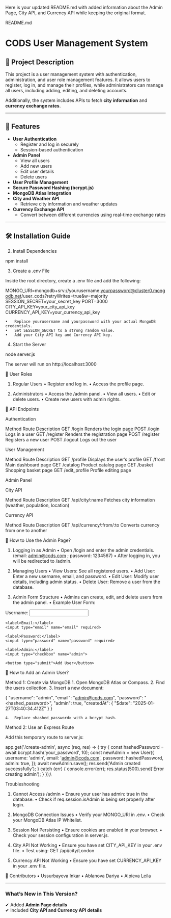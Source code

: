 Here is your updated README.md with added information about the Admin Page, City API, and Currency API while keeping the original format.

README.md

# CODS User Management System

## 📌 Project Description
This project is a user management system with authentication, administration, and user role management features. It allows users to register, log in, and manage their profiles, while administrators can manage all users, including adding, editing, and deleting accounts.

Additionally, the system includes APIs to fetch **city information** and **currency exchange rates**.

---

## 🚀 Features
- **User Authentication**
  - Register and log in securely
  - Session-based authentication
- **Admin Panel**
  - View all users
  - Add new users
  - Edit user details
  - Delete users
- **User Profile Management**
- **Secure Password Hashing (bcrypt.js)**
- **MongoDB Atlas Integration**
- **City and Weather API**
  - Retrieve city information and weather updates
- **Currency Exchange API**
  - Convert between different currencies using real-time exchange rates

---

## 🛠️ Installation Guide


2. Install Dependencies

npm install

3. Create a .env File

Inside the root directory, create a .env file and add the following:

MONGO_URI=mongodb+srv://yourusername:yourpassword@cluster0.mongodb.net/user_cods?retryWrites=true&w=majority
SESSION_SECRET=your_secret_key
PORT=3000
CITY_API_KEY=your_city_api_key
CURRENCY_API_KEY=your_currency_api_key

	•	Replace yourusername and yourpassword with your actual MongoDB credentials.
	•	Set SESSION_SECRET to a strong random value.
	•	Add your City API key and Currency API key.

4. Start the Server

node server.js

The server will run on http://localhost:3000

📌 User Roles

1. Regular Users
	•	Register and log in.
	•	Access the profile page.

2. Administrators
	•	Access the /admin panel.
	•	View all users.
	•	Edit or delete users.
	•	Create new users with admin rights.

📌 API Endpoints

Authentication

Method	Route	Description
GET	/login	Renders the login page
POST	/login	Logs in a user
GET	/register	Renders the registration page
POST	/register	Registers a new user
POST	/logout	Logs out the user

User Management

Method	Route	Description
GET	/profile	Displays the user’s profile
GET	/front	Main dashboard page
GET	/catalog	Product catalog page
GET	/basket	Shopping basket page
GET	/edit_profile	Profile editing page

Admin Panel


City API

Method	Route	Description
GET	/api/city/:name	Fetches city information (weather, population, location)

Currency API

Method	Route	Description
GET	/api/currency/:from/:to	Converts currency from one to another

📌 How to Use the Admin Page?

1. Logging in as Admin
	•	Open /login and enter the admin credentials. (email: admin@cods.com ; password: 1234567)
	•	After logging in, you will be redirected to /admin.

2. Managing Users
	•	View Users: See all registered users.
	•	Add User: Enter a new username, email, and password.
	•	Edit User: Modify user details, including admin status.
	•	Delete User: Remove a user from the database.

3. Admin Form Structure
	•	Admins can create, edit, and delete users from the admin panel.
	•	Example User Form:

<form action="/admin/add" method="POST">
    <label>Username:</label>
    <input type="text" name="username" required>
    
    <label>Email:</label>
    <input type="email" name="email" required>

    <label>Password:</label>
    <input type="password" name="password" required>
    
    <label>Admin:</label>
    <input type="checkbox" name="admin">
    
    <button type="submit">Add User</button>
</form>

📌 How to Add an Admin User?

Method 1: Create via MongoDB
	1.	Open MongoDB Atlas or Compass.
	2.	Find the users collection.
	3.	Insert a new document:

{
    "username": "admin",
    "email": "admin@cods.com",
    "password": "<hashed_password>",
    "admin": true,
    "createdAt": { "$date": "2025-01-27T03:40:34.412Z" }
}

	4.	Replace <hashed_password> with a bcrypt hash.

Method 2: Use an Express Route

Add this temporary route to server.js:

app.get('/create-admin', async (req, res) => {
    try {
        const hashedPassword = await bcrypt.hash('your_password', 10);
        const newAdmin = new User({
            username: 'admin',
            email: 'admin@cods.com',
            password: hashedPassword,
            admin: true,
        });
        await newAdmin.save();
        res.send('Admin created successfully');
    } catch (err) {
        console.error(err);
        res.status(500).send('Error creating admin');
    }
});\

 Troubleshooting

1. Cannot Access /admin
	•	Ensure your user has admin: true in the database.
	•	Check if req.session.isAdmin is being set properly after login.

2. MongoDB Connection Issues
	•	Verify your MONGO_URI in .env.
	•	Check your MongoDB Atlas IP Whitelist.

3. Session Not Persisting
	•	Ensure cookies are enabled in your browser.
	•	Check your session configuration in server.js.

4. City API Not Working
	•	Ensure you have set CITY_API_KEY in your .env file.
	•	Test using: GET /api/city/London

5. Currency API Not Working
	•	Ensure you have set CURRENCY_API_KEY in your .env file.

👥 Contributors
	•	Ussurbayeva Inkar
  •	Ablanova Dariya
  •	Alpieva Leila


---

### **What’s New in This Version?**
✔ Added **Admin Page details**  
✔ Included **City API and Currency API details**  
